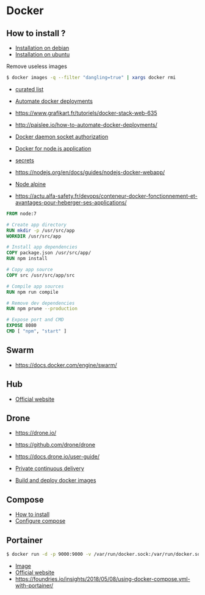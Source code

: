 # Docker

## How to install ?

- [Installation on debian](https://docs.docker.com/install/linux/docker-ce/debian/)
- [Installation on ubuntu](https://docs.docker.com/install/linux/docker-ce/ubuntu/)

Remove useless images

```bash
$ docker images -q --filter "dangling=true" | xargs docker rmi
```

- [curated list](https://github.com/veggiemonk/awesome-docker)
- [Automate docker deployments](http://paislee.io/how-to-automate-docker-deployments/)

- https://www.grafikart.fr/tutoriels/docker-stack-web-635
- http://paislee.io/how-to-automate-docker-deployments/
- [Docker daemon socket authorization](https://techoverflow.net/2017/03/01/solving-docker-permission-denied-while-trying-to-connect-to-the-docker-daemon-socket/)

* [Docker for node.js application](https://nodesource.com/blog/containerizing-node-js-applications-with-docker/)
* [secrets](https://medium.com/lucjuggery/from-env-variables-to-docker-secrets-bc8802cacdfd)
* https://nodejs.org/en/docs/guides/nodejs-docker-webapp/
* [Node alpine](https://github.com/mhart/alpine-node)

* https://actu.alfa-safety.fr/devops/conteneur-docker-fonctionnement-et-avantages-pour-heberger-ses-applications/

```Dockerfile
FROM node:7

# Create app directory
RUN mkdir -p /usr/src/app
WORKDIR /usr/src/app

# Install app dependencies
COPY package.json /usr/src/app/
RUN npm install

# Copy app source
COPY src /usr/src/app/src

# Compile app sources
RUN npm run compile

# Remove dev dependencies
RUN npm prune --production

# Expose port and CMD
EXPOSE 8080
CMD [ "npm", "start" ]
```

## Swarm

- https://docs.docker.com/engine/swarm/

## Hub

- [Official website](https://hub.docker.com/)

## Drone

- https://drone.io/
- https://github.com/drone/drone
- https://docs.drone.io/user-guide/

- [Private continuous delivery](http://paislee.io/how-to-run-a-private-continuous-integration-server-with-drone/)
- [Build and deploy docker images](http://paislee.io/how-to-build-and-deploy-docker-images-with-drone/)

## Compose

- [How to install](https://docs.docker.com/compose/install/)
- [Configure compose](https://docs.docker.com/compose/compose-file/)

## Portainer

```bash
$ docker run -d -p 9000:9000 -v /var/run/docker.sock:/var/run/docker.sock -v /opt/portainer:/data portainer/portainer
```

- [Image](https://hub.docker.com/r/portainer/portainer/)
- [Official website](https://www.portainer.io/)
- https://foundries.io/insights/2018/05/08/using-docker-compose.yml-with-portainer/
